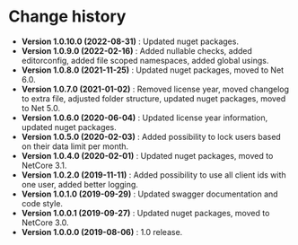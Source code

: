 # Change history

* **Version 1.0.10.0 (2022-08-31)** : Updated nuget packages.
* **Version 1.0.9.0 (2022-02-16)** : Added nullable checks, added editorconfig, added file scoped namespaces, added global usings.
* **Version 1.0.8.0 (2021-11-25)** : Updated nuget packages, moved to Net 6.0.
* **Version 1.0.7.0 (2021-01-02)** : Removed license year, moved changelog to extra file, adjusted folder structure, updated nuget packages, moved to Net 5.0.
* **Version 1.0.6.0 (2020-06-04)** : Updated license year information, updated nuget packages.
* **Version 1.0.5.0 (2020-02-03)** : Added possibility to lock users based on their data limit per month.
* **Version 1.0.4.0 (2020-02-01)** : Updated nuget packages, moved to NetCore 3.1.
* **Version 1.0.2.0 (2019-11-11)** : Added possibility to use all client ids with one user, added better logging.
* **Version 1.0.1.0 (2019-09-29)** : Updated swagger documentation and code style.
* **Version 1.0.0.1 (2019-09-27)** : Updated nuget packages, moved to NetCore 3.0.
* **Version 1.0.0.0 (2019-08-06)** : 1.0 release.